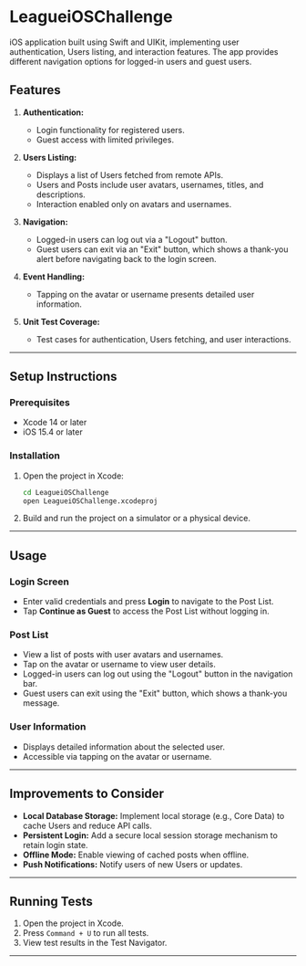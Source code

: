 # LeagueiOSChallenge

iOS application built using Swift and UIKit, implementing user authentication, Users listing, and interaction features. The app provides different navigation options for logged-in users and guest users.

## Features

1. **Authentication:**
   - Login functionality for registered users.
   - Guest access with limited privileges.

2. **Users Listing:**
   - Displays a list of Users fetched from remote APIs.
   - Users and Posts include user avatars, usernames, titles, and descriptions.
   - Interaction enabled only on avatars and usernames.

3. **Navigation:**
   - Logged-in users can log out via a "Logout" button.
   - Guest users can exit via an "Exit" button, which shows a thank-you alert before navigating back to the login screen.

4. **Event Handling:**
   - Tapping on the avatar or username presents detailed user information.

5. **Unit Test Coverage:**
   - Test cases for authentication, Users fetching, and user interactions.

---

## Setup Instructions

### Prerequisites

- Xcode 14 or later
- iOS 15.4 or later

### Installation

1. Open the project in Xcode:
   ```bash
   cd LeagueiOSChallenge
   open LeagueiOSChallenge.xcodeproj
   ```

2. Build and run the project on a simulator or a physical device.

---

## Usage

### Login Screen

- Enter valid credentials and press **Login** to navigate to the Post List.
- Tap **Continue as Guest** to access the Post List without logging in.

### Post List

- View a list of posts with user avatars and usernames.
- Tap on the avatar or username to view user details.
- Logged-in users can log out using the "Logout" button in the navigation bar.
- Guest users can exit using the "Exit" button, which shows a thank-you message.

### User Information

- Displays detailed information about the selected user.
- Accessible via tapping on the avatar or username.

---

## Improvements to Consider

- **Local Database Storage:** Implement local storage (e.g., Core Data) to cache Users and reduce API calls.
- **Persistent Login:** Add a secure local session storage mechanism to retain login state.
- **Offline Mode:** Enable viewing of cached posts when offline.
- **Push Notifications:** Notify users of new Users or updates.

---

## Running Tests

1. Open the project in Xcode.
2. Press `Command + U` to run all tests.
3. View test results in the Test Navigator.

---


